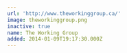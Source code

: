 ```yaml
---
url: 'http://www.theworkinggroup.ca/'
image: theworkinggroup.png
inactive: true
name: The Working Group
added: 2014-01-09T19:17:30.000Z
---
```

